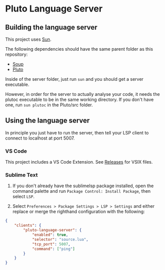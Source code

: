# Pluto Language Server

## Building the language server

This project uses [Sun](https://github.com/calamity-inc/Sun).

The following dependencies should have the same parent folder as this repository:

- [Soup](https://github.com/calamity-inc/Soup)
- [Pluto](https://github.com/well-in-that-case/Pluto)

Inside of the server folder, just run `sun` and you should get a server executable.

However, in order for the server to actually analyse your code, it needs the plutoc executable to be in the same working directory. If you don't have one, run `sun plutoc` in the Pluto/src folder.

## Using the language server

In principle you just have to run the server, then tell your LSP client to connect to localhost at port 5007.

### VS Code

This project includes a VS Code Extension. See [Releases](https://github.com/PlutoLang/pluto-language-server/releases) for VSIX files.

### Sublime Text

1. If you don't already have the sublimelsp package installed, open the command palette and run `Package Control: Install Package`, then select `LSP`.

2. Select `Preferences > Package Settings > LSP > Settings` and either replace or merge the righthand configuration with the following:

```JSON
{
    "clients": {
        "pluto-language-server": {
            "enabled": true,
            "selector": "source.lua",
            "tcp_port": 5007,
            "command": ["ping"]
        }
    }
}
```
